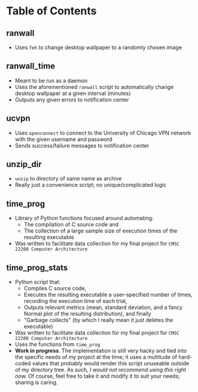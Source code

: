# Table of Contents #

## ranwall ##
* Uses `feh` to change desktop wallpaper to a randomly chosen image
  
## ranwall_time ##
* Meant to be run as a daemon
* Uses the aforementioned `ranwall` script to automatically change desktop
  wallpaper at a given interval (minutes)
* Outputs any given errors to notification center

## ucvpn ##
* Uses `openconnect` to connect to the University of Chicago VPN network with
  the given username and password
* Sends success/failure messages to notification center

## unzip_dir ##
* `unzip` to directory of same name as archive
* Really just a convenience script; no unique/complicated logic

## time_prog ##
* Library of Python functions focused around automating: 
	* The compilation of C source code and 
	* The collection of a large sample size of execution times of the resulting
      executable
* Was written to facilitate data collection for my final project for `CMSC 22200
  Computer Architecture`

## time_prog_stats ##
* Python script that:
	* Compiles C source code,
	* Executes the resulting executable a user-specified number of times,
      recording the execution time of each trial,
	* Outputs relevant metrics (mean, standard deviation, and a fancy Normal
      plot of the resulting distribution), and finally
	* "Garbage collects" (by which I really mean it just deletes the executable)
* Was written to facilitate data collection for my final project for `CMSC
  22200 Computer Architecture`
* Uses the functions from `time_prog`
* **Work in progress**. The implementation is still very hacky and tied into
  the specific needs of my project at the time; it uses a multitude of
  hard-coded values that probably would render this script unuseable outside of
  my directory tree. As such, *I would not recommend using this right now.* Of
  course, feel free to take it and modify it to suit your needs; sharing is
  caring. 
